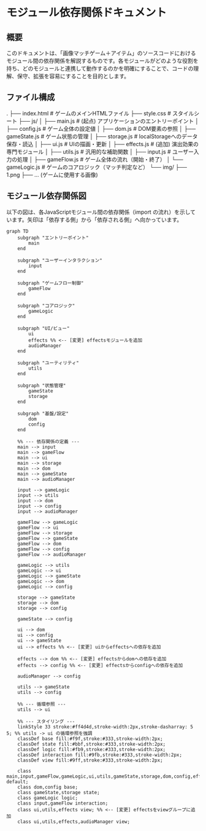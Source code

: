 # モジュール依存関係ドキュメント

## 概要

このドキュメントは、「画像マッチゲーム＋アイテム」のソースコードにおけるモジュール間の依存関係を解説するものです。各モジュールがどのような役割を持ち、どのモジュールと連携して動作するのかを明確にすることで、コードの理解、保守、拡張を容易にすることを目的とします。

## ファイル構成
.
├── index.html         # ゲームのメインHTMLファイル
├── style.css          # スタイルシート
├── js/
│   ├── main.js        # (起点) アプリケーションのエントリーポイント
│   ├── config.js      # ゲーム全体の設定値
│   ├── dom.js         # DOM要素の参照
│   ├── gameState.js   # ゲーム状態の管理
│   ├── storage.js     # localStorageへのデータ保存・読込
│   ├── ui.js          # UIの描画・更新
│   ├── effects.js     # (追加) 演出効果の専門モジュール
│   ├── utils.js       # 汎用的な補助関数
│   ├── input.js       # ユーザー入力の処理
│   ├── gameFlow.js    # ゲーム全体の流れ（開始・終了）
│   └── gameLogic.js   # ゲームのコアロジック（マッチ判定など）
└── img/
    ├── 1.png
    ├── ... (ゲームに使用する画像)

## モジュール依存関係図

以下の図は、各JavaScriptモジュール間の依存関係（import の流れ）を示しています。矢印は「依存する側」から「依存される側」へ向かっています。

```mermaid
graph TD
    subgraph "エントリーポイント"
        main
    end

    subgraph "ユーザーインタラクション"
        input
    end

    subgraph "ゲームフロー制御"
        gameFlow
    end

    subgraph "コアロジック"
        gameLogic
    end

    subgraph "UI/ビュー"
        ui
        effects %% <-- [変更] effectsモジュールを追加
        audioManager
    end

    subgraph "ユーティリティ"
        utils
    end
    
    subgraph "状態管理"
        gameState
        storage
    end

    subgraph "基盤/設定"
        dom
        config
    end

    %% --- 依存関係の定義 ---
    main --> input
    main --> gameFlow
    main --> ui
    main --> storage
    main --> dom
    main --> gameState
    main --> audioManager

    input --> gameLogic
    input --> utils
    input --> dom
    input --> config
    input --> audioManager

    gameFlow --> gameLogic
    gameFlow --> ui
    gameFlow --> storage
    gameFlow --> gameState
    gameFlow --> dom
    gameFlow --> config
    gameFlow --> audioManager

    gameLogic --> utils
    gameLogic --> ui
    gameLogic --> gameState
    gameLogic --> dom
    gameLogic --> config

    storage --> gameState
    storage --> dom
    storage --> config

    gameState --> config
    
    ui --> dom
    ui --> config
    ui --> gameState
    ui --> effects %% <-- [変更] uiからeffectsへの依存を追加

    effects --> dom %% <-- [変更] effectsからdomへの依存を追加
    effects --> config %% <-- [変更] effectsからconfigへの依存を追加

    audioManager --> config

    utils --> gameState
    utils --> config
    
    %% --- 循環参照 ---
    utils --> ui

    %% --- スタイリング ---
    linkStyle 33 stroke:#ff4d4d,stroke-width:2px,stroke-dasharray: 5 5; %% utils -> ui の循環参照を強調
    classDef base fill:#f9f,stroke:#333,stroke-width:2px;
    classDef state fill:#bbf,stroke:#333,stroke-width:2px;
    classDef logic fill:#fb9,stroke:#333,stroke-width:2px;
    classDef interaction fill:#9fb,stroke:#333,stroke-width:2px;
    classDef view fill:#9ff,stroke:#333,stroke-width:2px;
    
    class main,input,gameFlow,gameLogic,ui,utils,gameState,storage,dom,config,effects default;
    class dom,config base;
    class gameState,storage state;
    class gameLogic logic;
    class input,gameFlow interaction;
    class ui,utils,effects view; %% <-- [変更] effectsをviewグループに追加
    class ui,utils,effects,audioManager view;